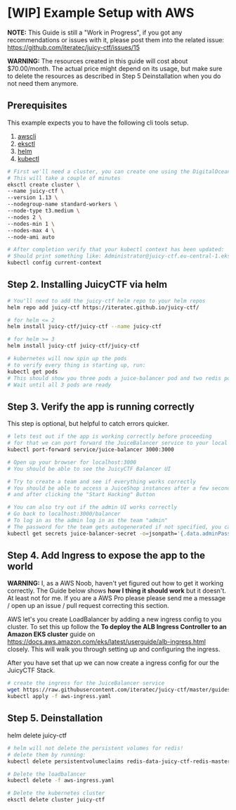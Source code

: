 # [WIP] Example Setup with AWS

**NOTE:** This Guide is still a "Work in Progress", if you got any recommendations or issues with it, please post them into the related issue: https://github.com/iteratec/juicy-ctf/issues/15

**WARNING:** The resources created in this guide will cost about \$70.00/month. The actual price might depend on its usage, but make sure to delete the resources as described in Step 5 Deinstallation when you do not need them anymore.

## Prerequisites

This example expects you to have the following cli tools setup.

1. [awscli](https://aws.amazon.com/cli/)
2. [eksctl](https://docs.aws.amazon.com/eks/latest/userguide/getting-started-eksctl.html)
3. [helm](https://helm.sh)
4. [kubectl](https://kubernetes.io/docs/tasks/tools/install-kubectl/#install-kubectl-on-macos)

```sh
# First we'll need a cluster, you can create one using the DigitalOcean cli.
# This will take a couple of minutes
eksctl create cluster \
--name juicy-ctf \
--version 1.13 \
--nodegroup-name standard-workers \
--node-type t3.medium \
--nodes 2 \
--nodes-min 1 \
--nodes-max 4 \
--node-ami auto

# After completion verify that your kubectl context has been updated:
# Should print something like: Administrator@juicy-ctf.eu-central-1.eksctl.io
kubectl config current-context
```

## Step 2. Installing JuicyCTF via helm

```sh
# You'll need to add the juicy-ctf helm repo to your helm repos
helm repo add juicy-ctf https://iteratec.github.io/juicy-ctf/

# for helm <= 2
helm install juicy-ctf/juicy-ctf --name juicy-ctf

# for helm >= 3
helm install juicy-ctf juicy-ctf/juicy-ctf

# kubernetes will now spin up the pods
# to verify every thing is starting up, run:
kubectl get pods
# This should show you three pods a juice-balancer pod and two redis pods
# Wait until all 3 pods are ready
```

## Step 3. Verify the app is running correctly

This step is optional, but helpful to catch errors quicker.

```sh
# lets test out if the app is working correctly before proceeding
# for that we can port forward the JuiceBalancer service to your local machine
kubectl port-forward service/juice-balancer 3000:3000

# Open up your browser for localhost:3000
# You should be able to see the JuicyCTF Balancer UI

# Try to create a team and see if everything works correctly
# You should be able to access a JuiceShop instances after a few seconds after creating a team,
# and after clicking the "Start Hacking" Button

# You can also try out if the admin UI works correctly
# Go back to localhost:3000/balancer
# To log in as the admin log in as the team "admin"
# The password for the team gets autogenerated if not specified, you can extract it from the kubernetes secret:
kubectl get secrets juice-balancer-secret -o=jsonpath='{.data.adminPassword}' | base64 --decode
```

## Step 4. Add Ingress to expose the app to the world

**WARNING:** I, as a AWS Noob, haven't yet figured out how to get it working correctly.
The Guide below shows **how I thing it should work** but it doesn't. At least not for me. If you are a AWS Pro please please send me a message / open up an issue / pull request correcting this section.

AWS let's you create LoadBalancer by adding a new ingress config to you cluster.
To set this up follow the **To deploy the ALB Ingress Controller to an Amazon EKS cluster** guide on https://docs.aws.amazon.com/eks/latest/userguide/alb-ingress.html closely. This will walk you through setting up and configuring the ingress.

After you have set that up we can now create a ingress config for our the JuicyCTF Stack.

```sh
# create the ingress for the JuiceBalancer service
wget https://raw.githubusercontent.com/iteratec/juicy-ctf/master/guides/aws/aws-ingress.yaml
kubectl apply -f aws-ingress.yaml
```

## Step 5. Deinstallation

helm delete juicy-ctf

```sh
# helm will not delete the persistent volumes for redis!
# delete them by running:
kubectl delete persistentvolumeclaims redis-data-juicy-ctf-redis-master-0 redis-data-juicy-ctf-redis-slave-0

# Delete the loadbalancer
kubectl delete -f aws-ingress.yaml

# Delete the kubernetes cluster
eksctl delete cluster juicy-ctf
```

